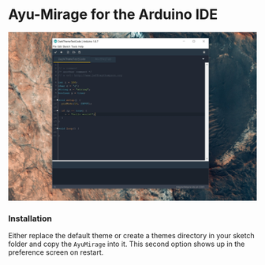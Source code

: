 # Ayu-Mirage for the Arduino IDE

![Ayu Mirage screenshot](themepreview.jpg)

### Installation
Either replace the default theme or create a themes directory in your sketch folder and copy the `AyuMirage` into it. This second option shows up in the preference screen on restart.
